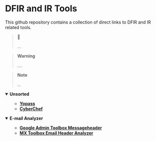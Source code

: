 # DFIR and IR Tools

<p align="center">

</p> 

This github repository contains a collection of direct links to DFIR and IR related tools. 


> 🔗 
> 
> ...

> **Warning**
> 
> *....*

> **Note** 
> 
> *...*
> 


<details open>
    <summary><b>Unsorted</b></summary>
    <ul>
        <ul>
           <li><b><a href="https://yopass.se/">Yopass</a></b><i></i></li>
           <li><b><a href="https://gchq.github.io/CyberChef/">CyberChef</a></b><i></i></li>
        </ul>
    </ul>
</details>
<details open>
    <summary><b>E-mail Analyzer</b></summary>
    <ul>
        <ul>
           <li><b><a href="https://toolbox.googleapps.com/apps/messageheader/analyzeheader">Google Admin Toolbox Messageheader</a></b><i></i></li>
           <li><b><a href="https://mxtoolbox.com/Public/Tools/EmailHeaders.aspx">MX Toolbox Email Header Analyzer</a></b><i></i></li>
        </ul>
    </ul>
</details>
